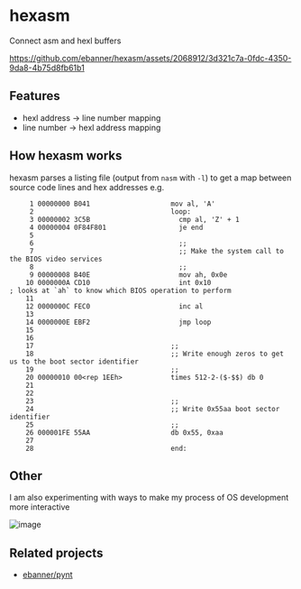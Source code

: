 # hexasm

Connect asm and hexl buffers

https://github.com/ebanner/hexasm/assets/2068912/3d321c7a-0fdc-4350-9da8-4b75d8fb61b1

## Features

- hexl address → line number mapping
- line number → hexl address mapping

## How hexasm works

hexasm parses a listing file (output from `nasm` with `-l`) to get a map between source code lines and hex addresses e.g.

```
     1 00000000 B041                    mov al, 'A'
     2                                  loop:
     3 00000002 3C5B                      cmp al, 'Z' + 1
     4 00000004 0F84F801                  je end
     5                                  
     6                                    ;;
     7                                    ;; Make the system call to the BIOS video services
     8                                    ;;
     9 00000008 B40E                      mov ah, 0x0e
    10 0000000A CD10                      int 0x10                      ; looks at `ah` to know which BIOS operation to perform
    11                                  
    12 0000000C FEC0                      inc al
    13                                  
    14 0000000E EBF2                      jmp loop
    15                                  
    16                                  
    17                                  ;;
    18                                  ;; Write enough zeros to get us to the boot sector identifier
    19                                  ;;
    20 00000010 00<rep 1EEh>            times 512-2-($-$$) db 0
    21                                  
    22                                  
    23                                  ;;
    24                                  ;; Write 0x55aa boot sector identifier
    25                                  ;;
    26 000001FE 55AA                    db 0x55, 0xaa
    27                                  
    28                                  end:
```

## Other

I am also experimenting with ways to make my process of OS development more interactive

![image](https://github.com/ebanner/hexasm/assets/2068912/e595d24f-08ce-47ad-9252-f67fa98247b5)

## Related projects

- [ebanner/pynt](https://github.com/ebanner/pynt)
